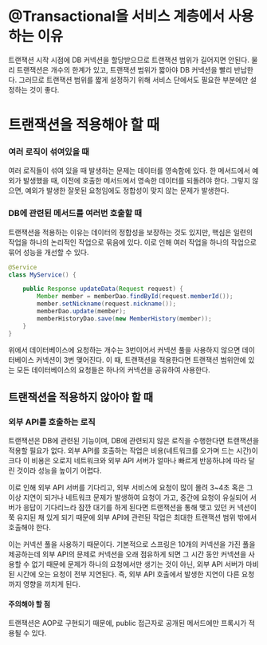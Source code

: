 # @Transactional을 서비스 계층에서 사용하는 이유
트랜잭션 시작 시점에 DB 커넥션을 할당받으므로 트랜잭션 범위가 길어지면 안된다.
물리 트랜잭션은 개수의 한계가 있고, 트랜잭션 범위가 짧아야 DB 커넥션을 빨리 반납한다. 그러므로 트랜잭션 범위를 짧게 설정하기 위해 서비스 단에서도 필요한 부분에만 설정하는 것이 좋다.

# 트랜잭션을 적용해야 할 때
### 여러 로직이 섞여있을 때
여러 로직들이 섞여 있을 때 발생하는 문제는 데이터를 영속함에 있다.
한 메서드에서 예외가 발생했을 때, 이전에 호출한 메서드에서 영속한 데이터를 되돌려야 한다.
그렇지 않으면, 예외가 발생한 잘못된 요청임에도 정합성이 맞지 않는 문제가 발생한다.
### DB에 관련된 메서드를 여러번 호출할 때
트랜잭션을 적용하는 이유는 데이터의 정합성을 보장하는 것도 있지만, 핵심은 일련의 작업을 하나의 논리적인 작업으로 묶음에 있다.
이로 인해 여러 작업을 하나의 작업으로 묶어 성능을 개선할 수 있다.
```java
@Service
class MyService() {

    public Response updateData(Request request) {
        Member member = memberDao.findById(request.memberId());
        member.setNickname(request.nickname());
        memberDao.update(member);
        memberHistoryDao.save(new MemberHistory(member));
    }
}
```
위에서 데이터베이스에 요청하는 개수는 3번이어서 커넥션 풀을 사용하지 않으면 데이터베이스 커넥션이 3번 맺어진다.
이 때, 트랜잭션을 적용한다면 트랜잭션 범위안에 있는 모든 데이터베이스의 요청들은 하나의 커넥션을 공유하여 사용한다.
## 트랜잭션을 적용하지 않아야 할 때
### 외부 API를 호출하는 로직
트랜잭션은 DB에 관련된 기능이며, DB에 관련되지 않은 로직을 수행한다면 트랜잭션을 적용할 필요가 없다.
외부 API를 호출하는 작업은 비용(네트워크를 오가며 드는 시간)이 크다
이 비용은 오로지 네트워크와 외부 API 서버가 얼마나 빠르게 반응하냐에 따라 달린 것이라 성능을 높이기 어렵다.

이로 인해 외부 API 서버를 기다리고, 외부 서비스에 요청이 많이 몰려 3~4초 혹은 그 이상 지연이 되거나 네트워크 문제가 발생하여 요청이 가고, 중간에 요청이 유실되어 서버가 응답이 기다리느라 잠깐 대기를 하게 된다면 트랜잭션을 통해 맺고 있던 커
넥션이 쭉 유지된 채 있게 되기 때문에 외부 API에 관련된 작업은 최대한 트랜잭션 범위 밖에서 호출해야 한다.

이는 커넥션 풀을 사용하기 때문이다. 기본적으로 스프링은 10개의 커넥션을 가진 풀을 제공하는데 외부 API의 문제로 커넥션을 오래 점유하게 되면 그 시간 동안 커넥션을 사용할 수 없기 때문에 문제가 하나의 요청에서만 생기는 것이 아닌, 외부 API 서버가 마비된 시간에 오는 요청이 전부 지연된다. 즉, 외부 API 호출에서 발생한 지연이 다른 요청까지 영향을 끼치게 된다.

#### 주의해야 할 점
트랜잭션은 AOP로 구현되기 때문에, public 접근자로 공개된 메서드에만 프록시가 적용될 수 있다.

